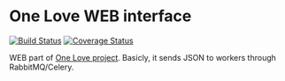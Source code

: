 One Love WEB interface
======================

[![Build Status](https://travis-ci.org/one-love/web.svg?branch=master)](https://travis-ci.org/one-love/web)
[![Coverage Status](https://coveralls.io/repos/one-love/web/badge.png?branch=master)](https://coveralls.io/r/one-love/web?branch=master)

WEB part of [One Love project](https://github.com/one-love/one-love). Basicly, it sends JSON to workers through RabbitMQ/Celery.
